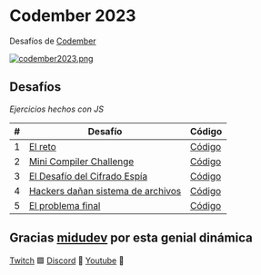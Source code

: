 # Codember 2023

Desafíos de [Codember](https://codember.dev/)

[![codember2023.png](https://i.postimg.cc/0yZ0yzfr/image.png)](https://postimg.cc/w1ymWTnd)

## Desafíos

_Ejercicios hechos con JS_

| #   | Desafío                                                                  | Código                                       |
| --- | ------------------------------------------------------------------------ | -------------------------------------------- |
| 1   | [El reto](./challenges/challenge_01/README.md)                           | [Código](./challenges/challenge_01/index.js) |
| 2   | [Mini Compiler Challenge](./challenges/challenge_02/README.md)           | [Código](./challenges/challenge_02/index.js) |
| 3   | [El Desafío del Cifrado Espía](./challenges/challenge_03/README.md)      | [Código](./challenges/challenge_03/index.js) |
| 4   | [Hackers dañan sistema de archivos](./challenges/challenge_04/README.md) | [Código](./challenges/challenge_04/index.js) |
| 5   | [El problema final](./challenges/challenge_05/README.md)                 | [Código](./challenges/challenge_05/index.js) |

## Gracias [midudev](https://twitter.com/midudev) por esta genial dinámica

[Twitch](https://twitch.tv/midudev) 🟪 [Discord](https://discord.gg/midudev) 🔵 [Youtube](https://youtube.com/midudev) 🔴

